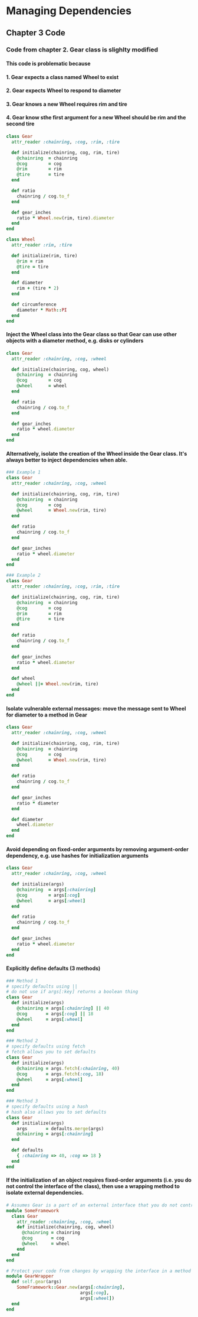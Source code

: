 # Managing Dependencies 

## Chapter 3 Code

### Code from chapter 2. Gear class is slighlty modified

#### This code is problematic because 
#### 1. Gear expects a class named Wheel to exist
#### 2. Gear expects Wheel to respond to diameter
#### 3. Gear knows a new Wheel requires rim and tire
#### 4. Gear know sthe first argument for a new Wheel should be rim and the second tire
```ruby
class Gear
  attr_reader :chainring, :cog, :rim, :tire

  def initialize(chainring, cog, rim, tire)
    @chainring  = chainring
    @cog        = cog
    @rim        = rim
    @tire       = tire
  end

  def ratio 
    chainring / cog.to_f
  end

  def gear_inches 
    ratio * Wheel.new(rim, tire).diameter
  end
end

class Wheel
  attr_reader :rim, :tire

  def initialize(rim, tire)
    @rim = rim 
    @tire = tire
  end

  def diameter
    rim + (tire * 2) 
  end

  def circumference
    diameter * Math::PI
  end
end
```
#### Inject the Wheel class into the Gear class so that Gear can use other objects with a diameter method, e.g. disks or cylinders
```ruby
class Gear
  attr_reader :chainring, :cog, :wheel

  def initialize(chainring, cog, wheel)
    @chainring  = chainring
    @cog        = cog
    @wheel      = wheel
  end

  def ratio 
    chainring / cog.to_f
  end

  def gear_inches 
    ratio * wheel.diameter
  end
end
```
#### Alternatively, isolate the creation of the Wheel inside the Gear class. It's always better to inject dependencies when able.
```ruby
### Example 1
class Gear
  attr_reader :chainring, :cog, :wheel

  def initialize(chainring, cog, rim, tire)
    @chainring  = chainring
    @cog        = cog
    @wheel      = Wheel.new(rim, tire)
  end

  def ratio 
    chainring / cog.to_f
  end

  def gear_inches 
    ratio * wheel.diameter
  end
end

### Example 2
class Gear
  attr_reader :chainring, :cog, :rim, :tire

  def initialize(chainring, cog, rim, tire)
    @chainring  = chainring
    @cog        = cog
    @rim        = rim
    @tire       = tire
  end

  def ratio 
    chainring / cog.to_f
  end

  def gear_inches 
    ratio * wheel.diameter
  end

  def wheel
    @wheel ||= Wheel.new(rim, tire)
  end
end
```
#### Isolate vulnerable external messages: move the message sent to Wheel for diameter to a method in Gear
```ruby
class Gear
  attr_reader :chainring, :cog, :wheel

  def initialize(chainring, cog, rim, tire)
    @chainring  = chainring
    @cog        = cog
    @wheel      = Wheel.new(rim, tire)
  end

  def ratio 
    chainring / cog.to_f
  end

  def gear_inches 
    ratio * diameter
  end

  def diameter
    wheel.diameter
  end
end
```
#### Avoid depending on fixed-order arguments by removing argument-order dependency, e.g. use hashes for initialization arguments
```ruby
class Gear
  attr_reader :chainring, :cog, :wheel

  def initialize(args)
    @chainring  = args[:chainring]
    @cog        = args[:cog]
    @wheel      = args[:wheel]
  end

  def ratio 
    chainring / cog.to_f
  end

  def gear_inches 
    ratio * wheel.diameter
  end
end
```

#### Explicitly define defaults (3 methods)
```ruby
### Method 1
# specify defaults using ||
# do not use if args[:key] returns a boolean thing
class Gear
  def initialize(args)
    @chainring = args[:chainring] || 40
    @cog       = args[:cog] || 18
    @wheel     = args[:wheel]
  end
end

### Method 2
# specify defaults using fetch
# fetch allows you to set defaults
class Gear
  def initialize(args)
    @chainring = args.fetch(:chainring, 40)
    @cog       = args.fetch(:cog, 18)
    @wheel     = args[:wheel]
  end
end

### Method 3
# specify defaults using a hash
# hash also allows you to set defaults
class Gear
  def initialize(args)
    args       = defaults.merge(args)
    @chainring = args[:chainring]
  end

  def defaults
    { :chainring => 40, :cog => 18 }
  end
end
```
#### If the initialization of an object requires fixed-order arguments (i.e. you do not control the interface of the class), then use a wrapping method to isolate external dependencies.
```ruby
# Assumes Gear is a part of an external interface that you do not control
module SomeFramework
  class Gear
    attr_reader :chainring, :cog, :wheel
    def initialize(chainring, cog, wheel)
      @chainring = chainring
      @cog       = cog 
      @wheel     = wheel
    end
  end
end

# Protect your code from changes by wrapping the interface in a method
module GearWrapper
  def self.gear(args)
    SomeFramework::Gear.new(args[:chainring], 
                            args[:cog], 
                            args[:wheel])
  end
end
```

